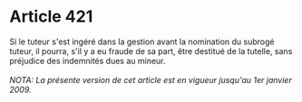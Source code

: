 # Article 421

Si le tuteur s'est ingéré dans la gestion avant la nomination du subrogé tuteur, il pourra, s'il y a eu fraude de sa part, être destitué de la tutelle, sans préjudice des indemnités dues au mineur.<br/><br/><i>NOTA:  La présente version de cet article est en vigueur jusqu'au 1er janvier 2009.</i>